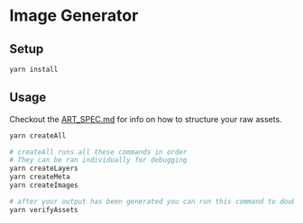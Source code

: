 # Image Generator

## Setup

```bash
yarn install
```

## Usage

Checkout the [ART_SPEC.md](./ART_SPEC.md) for info on how to structure your raw assets.

```bash
yarn createAll

# createAll runs all these commands in order
# They can be ran individually for debugging
yarn createLayers
yarn createMeta
yarn createImages

# after your output has been generated you can run this command to double check things were generated correctly
yarn verifyAssets
```
